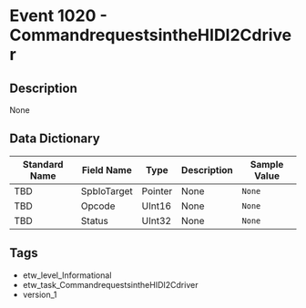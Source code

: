 # Event 1020 - CommandrequestsintheHIDI2Cdriver

## Description
None

## Data Dictionary
|Standard Name|Field Name|Type|Description|Sample Value|
|---|---|---|---|---|
|TBD|SpbIoTarget|Pointer|None|`None`|
|TBD|Opcode|UInt16|None|`None`|
|TBD|Status|UInt32|None|`None`|

## Tags
* etw_level_Informational
* etw_task_CommandrequestsintheHIDI2Cdriver
* version_1